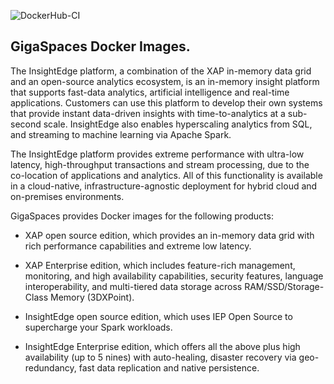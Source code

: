 ![DockerHub-CI](https://github.com/Gigaspaces/docker/workflows/DockerHub-CI/badge.svg)

##  GigaSpaces Docker Images.

The InsightEdge platform, a combination of the XAP in-memory data grid and an open-source analytics ecosystem, is an in-memory insight platform that supports fast-data analytics, artificial intelligence and real-time applications. Customers can use this platform to develop their own systems that provide instant data-driven insights with time-to-analytics at a sub-second scale. InsightEdge also enables hyperscaling analytics from SQL, and streaming to machine learning via Apache Spark.

The InsightEdge platform provides extreme performance with ultra-low latency, high-throughput transactions and stream processing, due to the co-location of applications and analytics. All of this functionality is available in a cloud-native, infrastructure-agnostic deployment for hybrid cloud and on-premises environments.

GigaSpaces provides Docker images for the following products:

- XAP open source edition, which  provides an in-memory data grid with rich performance capabilities and extreme low latency. 

- XAP Enterprise edition, which includes feature-rich management, monitoring, and high availability capabilities, security features, language interoperability, and multi-tiered data storage across RAM/SSD/Storage-Class Memory (3DXPoint).

- InsightEdge open source edition, which uses IEP Open Source to supercharge your Spark workloads.

- InsightEdge Enterprise edition, which offers all the above plus high availability (up to 5 nines) with auto-healing, disaster recovery via geo-redundancy, fast data replication and native persistence.



























































































































































































































































































































































































































































































































